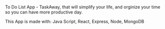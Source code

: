 To Do List App - TaskAway, that will simplify your life, and orginize your time so you can have more productive day.

This App is made with: Java Script, React, Express, Node, MongoDB
